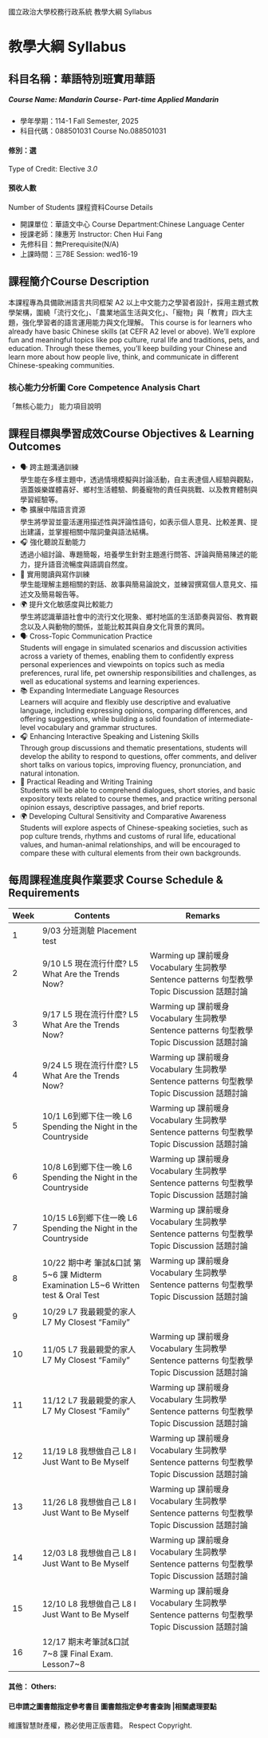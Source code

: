 國立政治大學校務行政系統 教學大綱 Syllabus
# 教學大綱 Syllabus
##  科目名稱：華語特別班實用華語
#####  Course Name: Mandarin Course- Part-time Applied Mandarin
  * 學年學期：114-1 Fall Semester, 2025 
  * 科目代碼：088501031 Course No.088501031
#### 修別：選
Type of Credit: Elective 
_3.0_
#### 預收人數
Number of Students
課程資料Course Details
  * 開課單位：華語文中心 Course Department:Chinese Language Center 
  * 授課老師：陳惠芳 Instructor: Chen Hui Fang 
  * 先修科目：無Prerequisite(N/A)
  * 上課時間：三78E Session: wed16-19
##  課程簡介Course Description
本課程專為具備歐洲語言共同框架 A2 以上中文能力之學習者設計，採用主題式教學架構，圍繞「流行文化」、「農業地區生活與文化」、「寵物」與「教育」四大主題，強化學習者的語言運用能力與文化理解。
This course is for learners who already have basic Chinese skills (at CEFR A2 level or above). We’ll explore fun and meaningful topics like pop culture, rural life and traditions, pets, and education. Through these themes, you’ll keep building your Chinese and learn more about how people live, think, and communicate in different Chinese-speaking communities.
###  核心能力分析圖 Core Competence Analysis Chart
「無核心能力」 
能力項目說明
##  課程目標與學習成效Course Objectives & Learning Outcomes 
- 🗣 跨主題溝通訓練  
學生能在多樣主題中，透過情境模擬與討論活動，自主表達個人經驗與觀點，涵蓋娛樂媒體喜好、鄉村生活體驗、飼養寵物的責任與挑戰、以及教育體制與學習經驗等。  
- 📚 擴展中階語言資源  
學生將學習並靈活運用描述性與評論性語句，如表示個人意見、比較差異、提出建議，並掌握相關中階詞彙與語法結構。  
- 🎧 強化聽說互動能力  
透過小組討論、專題簡報，培養學生針對主題進行問答、評論與簡易陳述的能力，提升語音流暢度與語調自然度。  
- 📝 實用閱讀與寫作訓練  
學生能理解主題相關的對話、故事與簡易論說文，並練習撰寫個人意見文、描述文及簡易報告等。  
- 🌍 提升文化敏感度與比較能力  
學生將認識華語社會中的流行文化現象、鄉村地區的生活節奏與習俗、教育觀念以及人與動物的關係，並能比較其與自身文化背景的異同。
- 🗣 Cross-Topic Communication Practice  
Students will engage in simulated scenarios and discussion activities across a variety of themes, enabling them to confidently express personal experiences and viewpoints on topics such as media preferences, rural life, pet ownership responsibilities and challenges, as well as educational systems and learning experiences.  
- 📚 Expanding Intermediate Language Resources  
Learners will acquire and flexibly use descriptive and evaluative language, including expressing opinions, comparing differences, and offering suggestions, while building a solid foundation of intermediate-level vocabulary and grammar structures.  
- 🎧 Enhancing Interactive Speaking and Listening Skills  
Through group discussions and thematic presentations, students will develop the ability to respond to questions, offer comments, and deliver short talks on various topics, improving fluency, pronunciation, and natural intonation.  
- 📝 Practical Reading and Writing Training  
Students will be able to comprehend dialogues, short stories, and basic expository texts related to course themes, and practice writing personal opinion essays, descriptive passages, and brief reports.  
- 🌍 Developing Cultural Sensitivity and Comparative Awareness  
Students will explore aspects of Chinese-speaking societies, such as pop culture trends, rhythms and customs of rural life, educational values, and human-animal relationships, and will be encouraged to compare these with cultural elements from their own backgrounds.  
##  每周課程進度與作業要求 Course Schedule & Requirements
Week  |  Contents  |  Remarks  
---|---|---  
1 |  9/03 分班測驗 Placement test |   
2 |  9/10  L5 現在流行什麼? L5 What Are the Trends Now? |  Warming up 課前暖身  Vocabulary 生詞教學  Sentence patterns 句型教學  Topic Discussion 話題討論  
3 |  9/17 L5 現在流行什麼? L5 What Are the Trends Now? |  Warming up 課前暖身  Vocabulary 生詞教學  Sentence patterns 句型教學  Topic Discussion 話題討論  
4 |  9/24 L5 現在流行什麼? L5 What Are the Trends Now? |  Warming up 課前暖身  Vocabulary 生詞教學  Sentence patterns 句型教學  Topic Discussion 話題討論  
5 |  10/1 L6到鄉下住一晚 L6 Spending the Night in the Countryside |  Warming up 課前暖身  Vocabulary 生詞教學  Sentence patterns 句型教學  Topic Discussion 話題討論  
6 |  10/8 L6到鄉下住一晚 L6 Spending the Night in the Countryside |  Warming up 課前暖身  Vocabulary 生詞教學  Sentence patterns 句型教學  Topic Discussion 話題討論  
7 |  10/15 L6到鄉下住一晚 L6 Spending the Night in the Countryside |  Warming up 課前暖身  Vocabulary 生詞教學  Sentence patterns 句型教學  Topic Discussion 話題討論  
8 |  10/22  期中考 筆試&口試 第 5~6 課  Midterm Examination L5~6  Written test & Oral Test |  Warming up 課前暖身  Vocabulary 生詞教學  Sentence patterns 句型教學  Topic Discussion 話題討論  
9 |  10/29 L7 我最親愛的家人 L7 My Closest “Family” |   
10 |  11/05  L7 我最親愛的家人 L7 My Closest “Family” |  Warming up 課前暖身  Vocabulary 生詞教學  Sentence patterns 句型教學  Topic Discussion 話題討論  
11 |  11/12  L7 我最親愛的家人 L7 My Closest “Family” |  Warming up 課前暖身  Vocabulary 生詞教學  Sentence patterns 句型教學  Topic Discussion 話題討論  
12 |  11/19  L8 我想做自己 L8 I Just Want to Be Myself |  Warming up 課前暖身  Vocabulary 生詞教學  Sentence patterns 句型教學  Topic Discussion 話題討論  
13 |  11/26  L8 我想做自己 L8 I Just Want to Be Myself |  Warming up 課前暖身  Vocabulary 生詞教學  Sentence patterns 句型教學  Topic Discussion 話題討論  
14 |  12/03  L8 我想做自己 L8 I Just Want to Be Myself |  Warming up 課前暖身  Vocabulary 生詞教學  Sentence patterns 句型教學  Topic Discussion 話題討論  
15 |  12/10  L8 我想做自己 L8 I Just Want to Be Myself |  Warming up 課前暖身  Vocabulary 生詞教學  Sentence patterns 句型教學  Topic Discussion 話題討論  
16 |  12/17  期末考筆試&口試 7~8 課 Final Exam. Lesson7~8  |   
####  其他： Others:
####  已申請之圖書館指定參考書目  圖書館指定參考書查詢 |相關處理要點
維護智慧財產權，務必使用正版書籍。 Respect Copyright.